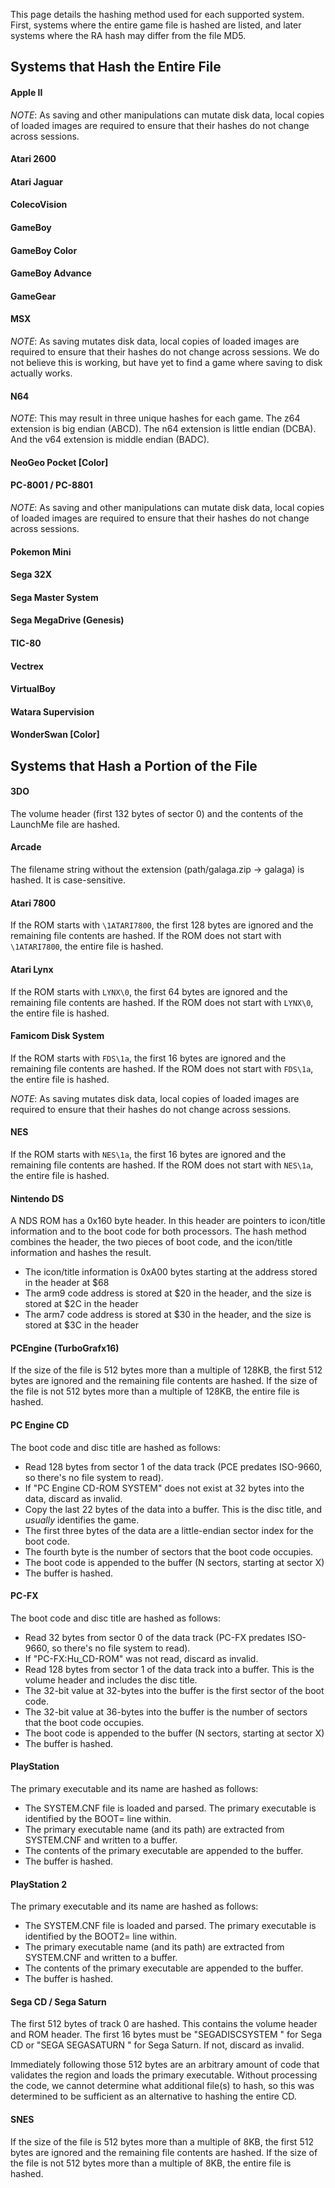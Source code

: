 This page details the hashing method used for each supported system. First, systems where the entire game file is hashed are listed, and later systems where the RA hash may differ from the file MD5.

## Systems that Hash the Entire File

#### Apple II

_NOTE_: As saving and other manipulations can mutate disk data, local copies of loaded images are required to ensure that their hashes do not change across sessions.

#### Atari 2600

#### Atari Jaguar

#### ColecoVision

#### GameBoy

#### GameBoy Color

#### GameBoy Advance

#### GameGear

#### MSX

_NOTE_: As saving mutates disk data, local copies of loaded images are required to ensure that their hashes do not change across sessions. We do not believe this is working, but have yet to find a game where saving to disk actually works.

#### N64

_NOTE_: This may result in three unique hashes for each game. The z64 extension is big endian (ABCD). The n64 extension is little endian (DCBA). And the v64 extension is middle endian (BADC).

#### NeoGeo Pocket [Color]

#### PC-8001 / PC-8801

_NOTE_: As saving and other manipulations can mutate disk data, local copies of loaded images are required to ensure that their hashes do not change across sessions.

#### Pokemon Mini

#### Sega 32X

#### Sega Master System

#### Sega MegaDrive (Genesis)

#### TIC-80

#### Vectrex

#### VirtualBoy

#### Watara Supervision

#### WonderSwan  [Color]


## Systems that Hash a Portion of the File


#### 3DO

The volume header (first 132 bytes of sector 0) and the contents of the LaunchMe file are hashed.


#### Arcade

The filename string without the extension (path/galaga.zip -> galaga) is hashed. It is case-sensitive.


#### Atari 7800

If the ROM starts with `\1ATARI7800`, the first 128 bytes are ignored and the remaining file contents are hashed. If the ROM does not start with `\1ATARI7800`, the entire file is hashed.


#### Atari Lynx

If the ROM starts with `LYNX\0`, the first 64 bytes are ignored and the remaining file contents are hashed. If the ROM does not start with `LYNX\0`, the entire file is hashed.


#### Famicom Disk System

If the ROM starts with `FDS\1a`, the first 16 bytes are ignored and the remaining file contents are hashed. If the ROM does not start with `FDS\1a`, the entire file is hashed.

_NOTE_: As saving mutates disk data, local copies of loaded images are required to ensure that their hashes do not change across sessions.


#### NES

If the ROM starts with `NES\1a`, the first 16 bytes are ignored and the remaining file contents are hashed. If the ROM does not start with `NES\1a`, the entire file is hashed.


#### Nintendo DS

A NDS ROM has a 0x160 byte header. In this header are pointers to icon/title information and to the boot code for both processors. The hash method combines the header, the two pieces of boot code, and the icon/title information and hashes the result.

* The icon/title information is 0xA00 bytes starting at the address stored in the header at $68
* The arm9 code address is stored at $20 in the header, and the size is stored at $2C in the header
* The arm7 code address is stored at $30 in the header, and the size is stored at $3C in the header


#### PCEngine (TurboGrafx16)

If the size of the file is 512 bytes more than a multiple of 128KB, the first 512 bytes are ignored and the remaining file contents are hashed. If the size of the file is not 512 bytes more than a multiple of 128KB, the entire file is hashed.


#### PC Engine CD

The boot code and disc title are hashed as follows:
* Read 128 bytes from sector 1 of the data track (PCE predates ISO-9660, so there's no file system to read).
* If "PC Engine CD-ROM SYSTEM" does not exist at 32 bytes into the data, discard as invalid.
* Copy the last 22 bytes of the data into a buffer. This is the disc title, and _usually_ identifies the game.
* The first three bytes of the data are a little-endian sector index for the boot code.
* The fourth byte is the number of sectors that the boot code occupies.
* The boot code is appended to the buffer (N sectors, starting at sector X)
* The buffer is hashed.

#### PC-FX
The boot code and disc title are hashed as follows:
* Read 32 bytes from sector 0 of the data track (PC-FX predates ISO-9660, so there's no file system to read).
* If "PC-FX:Hu_CD-ROM" was not read, discard as invalid.
* Read 128 bytes from sector 1 of the data track into a buffer. This is the volume header and includes the disc title.
* The 32-bit value at 32-bytes into the buffer is the first sector of the boot code.
* The 32-bit value at 36-bytes into the buffer is the number of sectors that the boot code occupies.
* The boot code is appended to the buffer (N sectors, starting at sector X)
* The buffer is hashed.


#### PlayStation

The primary executable and its name are hashed as follows:
* The SYSTEM.CNF file is loaded and parsed. The primary executable is identified by the BOOT= line within.
* The primary executable name (and its path) are extracted from SYSTEM.CNF and written to a buffer.
* The contents of the primary executable are appended to the buffer.
* The buffer is hashed.


#### PlayStation 2

The primary executable and its name are hashed as follows:
* The SYSTEM.CNF file is loaded and parsed. The primary executable is identified by the BOOT2= line within.
* The primary executable name (and its path) are extracted from SYSTEM.CNF and written to a buffer.
* The contents of the primary executable are appended to the buffer.
* The buffer is hashed.


#### Sega CD / Sega Saturn

The first 512 bytes of track 0 are hashed. This contains the volume header and ROM header. The first 16 bytes must be "SEGADISCSYSTEM  " for Sega CD or "SEGA SEGASATURN " for Sega Saturn. If not, discard as invalid.

Immediately following those 512 bytes are an arbitrary amount of code that validates the region and loads the primary executable. Without processing the code, we cannot determine what additional file(s) to hash, so this was determined to be sufficient as an alternative to hashing the entire CD.


#### SNES

If the size of the file is 512 bytes more than a multiple of 8KB, the first 512 bytes are ignored and the remaining file contents are hashed. If the size of the file is not 512 bytes more than a multiple of 8KB, the entire file is hashed.

